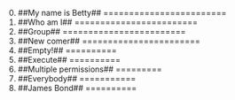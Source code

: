 0. ##My name is Betty##
========================
1. ##Who am I##
========================
2. ##Group##
========================
3. ##New comer##
=======================
4. ##Empty!##
==========
5. ##Execute##
==========
6. ##Multiple permissions##
=========
7. ##Everybody##
===========
8. ##James Bond##
==========
